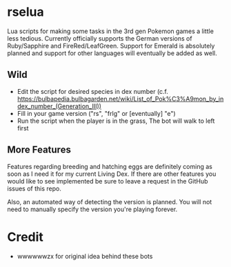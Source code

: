 # rselua
Lua scripts for making some tasks in the 3rd gen Pokemon games a little less tedious.
Currently officially supports the German versions of Ruby/Sapphire and FireRed/LeafGreen.
Support for Emerald is absolutely planned and support for other languages will eventually be added as well.

## Wild
- Edit the script for desired species in dex number (c.f. https://bulbapedia.bulbagarden.net/wiki/List_of_Pok%C3%A9mon_by_index_number_(Generation_III))
- Fill in your game version ("rs", "frlg" or [eventually] "e")
- Run the script when the player is in the grass, The bot will walk to left first

## More Features
Features regarding breeding and hatching eggs are definitely coming as soon as I need it for my current Living Dex.
If there are other features you would like to see implemented be sure to leave a request in the GitHub issues of this repo.

Also, an automated way of detecting the version is planned. You will not need to manually specify the version you're playing forever.

# Credit
- wwwwwwzx for original idea behind these bots